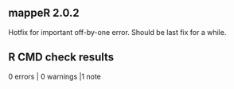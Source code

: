 ## mappeR 2.0.2

Hotfix for important off-by-one error. Should be last fix for a while.

## R CMD check results

0 errors \| 0 warnings \|1 note
